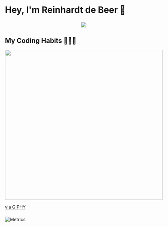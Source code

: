 <h1 align="left">Hey, I'm Reinhardt de Beer 👋</h1>

###

<div align="center">
  <img src="https://profile-counter.glitch.me/epicyellow/count.svg?"  />
</div>

###

<h2 align="left">My Coding Habits 👨🏻‍💻</h2>
<img src="https://i.giphy.com/media/PiuL0MyzhlQv9fkNrY/giphy.webp" width="100%" height="480" frameBorder="0" class="giphy-embed" allowFullScreen/><p><a href="https://giphy.com/gifs/computador-gu-tecnology-bGgsc5mWoryfgKBx1u">via GIPHY</a></p>

###
![Metrics](https://metrics.lecoq.io/epicYellow?template=terminal&base.community=0&isocalendar=1&languages=1&habits=1&base=header%2C%20activity%2C%20community%2C%20repositories%2C%20metadata&base.indepth=false&base.hireable=false&base.skip=false&isocalendar=false&isocalendar.duration=half-year&languages=false&languages.limit=8&languages.threshold=0%25&languages.other=false&languages.colors=github&languages.sections=most-used&languages.indepth=false&languages.analysis.timeout=15&languages.analysis.timeout.repositories=7.5&languages.categories=markup%2C%20programming&languages.recent.categories=markup%2C%20programming&languages.recent.load=300&languages.recent.days=14&habits=false&habits.from=200&habits.days=14&habits.facts=true&habits.charts=false&habits.charts.type=classic&habits.trim=false&habits.languages.limit=8&habits.languages.threshold=0%25&config.timezone=Africa%2FJohannesburg)
###

